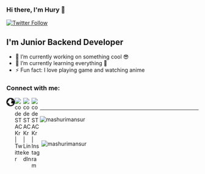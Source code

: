### Hi there, I'm Hury 👋
[![Twitter Follow](https://img.shields.io/twitter/follow/mashurimansur?color=1DA1F2&logo=twitter&style=for-the-badge)](https://twitter.com/intent/follow?original_referer=https%3A%2F%2Fgithub.com%2Fmashurimansur&screen_name=mashurimansur)

## I'm Junior Backend Developer
- 🔭 I’m currently working on something cool 😎
- 🌱 I’m currently learning everything 🤣
- ⚡ Fun fact: I love playing game and watching anime 

### Connect with me:

[<img align="left" alt="codeSTACKr.com" width="22px" src="https://raw.githubusercontent.com/iconic/open-iconic/master/svg/globe.svg" />][website]
[<img align="left" alt="codeSTACKr | Twitter" width="22px" src="https://cdn.jsdelivr.net/npm/simple-icons@v3/icons/twitter.svg" />][twitter]
[<img align="left" alt="codeSTACKr | LinkedIn" width="22px" src="https://cdn.jsdelivr.net/npm/simple-icons@v3/icons/linkedin.svg" />][linkedin]
[<img align="left" alt="codeSTACKr | Instagram" width="22px" src="https://cdn.jsdelivr.net/npm/simple-icons@v3/icons/instagram.svg" />][instagram]

<br />

---
<p><img align="center" src="https://github-readme-stats.vercel.app/api/top-langs/?username=mashurimansur&layout=compact&hide=html" alt="mashurimansur" /></p>
<br />
<p>&nbsp;<img align="center" src="https://github-readme-stats.vercel.app/api?username=mashurimansur&show_icons=true" alt="mashurimansur" /></p>

[website]: https://mashurimansur.github.io/
[twitter]: https://twitter.com/mashurimansur
[instagram]: https://www.instagram.com/mashuri_mansur/
[linkedin]: https://www.linkedin.com/in/mashuri-mansur/
[webdevplaylist]: https://www.dota2.com
[jsplaylist]: https://www.youtube.com/playlist?list=PLkwxH9e_vrALRJKu7wfXby3MKeflhTu6B
[cssplaylist]: https://www.youtube.com/playlist?list=PLkwxH9e_vrALSdvZuEh6gqQdmDoDIoqz4
[reactplaylist]: https://www.youtube.com/playlist?list=PLkwxH9e_vrAK4TdffpxKY3QGyHCpxFcQ0
